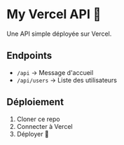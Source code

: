 # My Vercel API 🚀

Une API simple déployée sur Vercel.

## Endpoints
- `/api` → Message d'accueil
- `/api/users` → Liste des utilisateurs

## Déploiement
1. Cloner ce repo
2. Connecter à Vercel
3. Déployer 🚀
